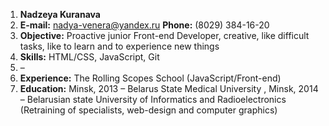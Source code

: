1.	**Nadzeya Kuranava**
2.	**E-mail:** nadya-venera@yandex.ru
    **Phone:** (8029) 384-16-20
3.	**Objective:** Proactive junior Front-end Developer, creative,  like difficult tasks, like to learn and to experience new things
4.	**Skills:** HTML/CSS, JavaScript, Git
5.	– 
6.	**Experience:** The Rolling Scopes School (JavaScript/Front-end)
7.	**Education:** Minsk, 2013 – Belarus State Medical University , Minsk, 2014 – Belarusian state University of Informatics and Radioelectronics (Retraining of specialists, web-design and computer graphics)
